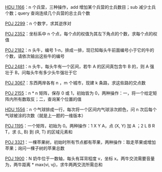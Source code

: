 [HDU 1166](https://github.com/Hapoa/Accepted/blob/master/24%20-%20%E6%A0%91%E7%8A%B6%E6%95%B0%E7%BB%84/001%20-%20HDU%201166.md)：n 个兵营，三种操作，add 增加某个兵营的士兵数目；sub 减少士兵个数；query 查询连续几个兵营的总士兵个数

[POJ 2299](https://github.com/Hapoa/Accepted/blob/master/24%20-%20%E6%A0%91%E7%8A%B6%E6%95%B0%E7%BB%84/002%20-%20POJ%202299.md)：n 个数字，求其逆序对

[POJ 2352](https://github.com/Hapoa/Accepted/blob/master/24%20-%20%E6%A0%91%E7%8A%B6%E6%95%B0%E7%BB%84/003%20-%20POJ%202352.md)：坐标系中 n 个点，每个点的权值为其左下角点的个数，求每个点的权值

[POJ 2182](https://github.com/Hapoa/Accepted/blob/master/24%20-%20%E6%A0%91%E7%8A%B6%E6%95%B0%E7%BB%84/004%20-%20POJ%202182.md)：n 头牛，编号 1-n，排成一排，现已知每头牛前面编号小于它的牛的个数，请依次输出这些牛的编号

[POJ 2481](https://github.com/Hapoa/Accepted/blob/master/24%20-%20%E6%A0%91%E7%8A%B6%E6%95%B0%E7%BB%84/005%20-%20POJ%202481.md)：n 头牛，每头牛有一个区间，若牛 A 的区间真包含牛 B 的，则 A 强壮于 B，问每头牛有多少头牛强壮于它

[POJ 3067](https://github.com/Hapoa/Accepted/blob/master/24%20-%20%E6%A0%91%E7%8A%B6%E6%95%B0%E7%BB%84/008%20-%20POJ%203067.md)：东西两岸各有 n ，m 个城市，现建 k 条路，求这些路的交点数

[POJ 2155](https://github.com/Hapoa/Accepted/blob/master/24%20-%20%E6%A0%91%E7%8A%B6%E6%95%B0%E7%BB%84/006%20-%20POJ%202155.md)：n * n 矩阵，保存 0 或 1，初始皆为 0，两种操作：一，将一个给定矩阵内所有数取反；二，查询某个位置的值

[HDU 1556](https://github.com/Hapoa/Accepted/blob/master/24%20-%20%E6%A0%91%E7%8A%B6%E6%95%B0%E7%BB%84/007%20-%20HDU%201556.md)：n 个气球排成一行，每次将一个区间内气球涂次颜色，问 n 次后每个气球被涂的次数（就是上一题的一维版本）

[POJ 1195](https://github.com/Hapoa/Accepted/blob/master/24%20-%20%E6%A0%91%E7%8A%B6%E6%95%B0%E7%BB%84/009%20-%20POJ%201195.md)：一个矩阵，初始为 0。两种操作：1 X Y A，点 (X, Y) 加 A ；2 L B R T，求 (L, B) 到 (R, T) 的区域元素和

[POJ 3321](https://github.com/Hapoa/Accepted/blob/master/24%20-%20%E6%A0%91%E7%8A%B6%E6%95%B0%E7%BB%84/010%20-%20POJ%203321.md)：一棵苹果树，初始时所有节点都有苹果，两种操作：取走苹果或增加苹果；询问一棵子树的苹果总数

[POJ 1900](https://github.com/Hapoa/Accepted/blob/master/24%20-%20%E6%A0%91%E7%8A%B6%E6%95%B0%E7%BB%84/011%20-%20POJ%201900.md)：N 奶牛位于一数轴，每头有耳背程度 v，坐标 x。两牛交流需要音量为，两牛距离 * max(vi, vj)，求牛两两交流所需总和











